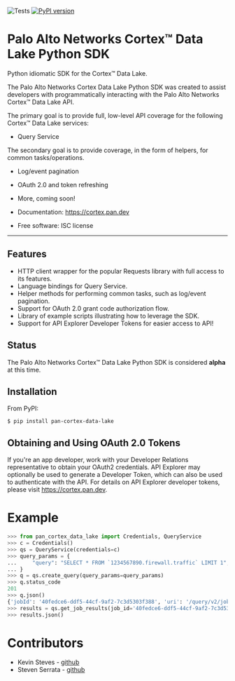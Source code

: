![Tests](https://github.com/PaloAltoNetworks/pan-cortex-data-lake-python/workflows/Tests/badge.svg) [![PyPI version](https://badge.fury.io/py/pan-cortex-data-lake.svg)](https://badge.fury.io/py/pan-cortex-data-lake)

# Palo Alto Networks Cortex™ Data Lake Python SDK

Python idiomatic SDK for the Cortex™ Data Lake.

The Palo Alto Networks Cortex Data Lake Python SDK was created to assist
developers with programmatically interacting with the Palo Alto Networks
Cortex™ Data Lake API.

The primary goal is to provide full, low-level API coverage for the
following Cortex™ Data Lake services:

-   Query Service

The secondary goal is to provide coverage, in the form of helpers, for
common tasks/operations.

-   Log/event pagination
-   OAuth 2.0 and token refreshing
-   More, coming soon!

-   Documentation: <https://cortex.pan.dev>
-   Free software: ISC license

---

## Features

-   HTTP client wrapper for the popular Requests library with full access to its features.
-   Language bindings for Query Service.
-   Helper methods for performing common tasks, such as log/event pagination.
-   Support for OAuth 2.0 grant code authorization flow.
-   Library of example scripts illustrating how to leverage the SDK.
-   Support for API Explorer Developer Tokens for easier access to API!

## Status

The Palo Alto Networks Cortex™ Data Lake Python SDK is considered **alpha** at this time.

## Installation

From PyPI:

    $ pip install pan-cortex-data-lake

## Obtaining and Using OAuth 2.0 Tokens

If you're an app developer, work with your Developer Relations representative to obtain your OAuth2 credentials. API Explorer may optionally be used to generate a Developer Token, which can also be used to authenticate with the API. For details on API Explorer developer tokens, please visit <https://cortex.pan.dev>.

# Example

```python
>>> from pan_cortex_data_lake import Credentials, QueryService
>>> c = Credentials()
>>> qs = QueryService(credentials=c)
>>> query_params = {
...     "query": "SELECT * FROM `1234567890.firewall.traffic` LIMIT 1",
... }
>>> q = qs.create_query(query_params=query_params)
>>> q.status_code
201
>>> q.json()
{'jobId': '40fedce6-ddf5-44cf-9af2-7c3d5303f388', 'uri': '/query/v2/jobs/40fedce6-ddf5-44cf-9af2-7c3d5303f388'}
>>> results = qs.get_job_results(job_id='40fedce6-ddf5-44cf-9af2-7c3d5303f388')
>>> results.json()
```

# Contributors

-   Kevin Steves - [github](https://github.com/kevinsteves)
-   Steven Serrata - [github](https://github.com/sserrata)
